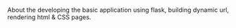 
About the developing the basic application using flask, building dynamic url, rendering html & CSS pages.
